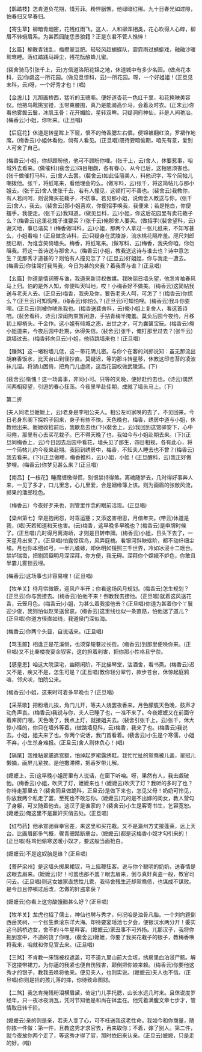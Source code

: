 <!-- { "loadSidebar": true } -->
【鹊踏枝】怎肯道负花期，惜芳菲。粉悴胭憔，他绿暗红稀。九十日春光如过隙，怕春归又早春归。

【寄生草】柳暗青烟密，花残红雨飞。这人、人和柳浑相类，花心吹得人心碎，柳眉不转蛾眉系。为甚西园陡恁景狼籍？正是东君不管人憔悴！

【幺篇】榆散青钱乱，梅攒翠豆肥。轻轻风趁蝴蝶队，霏霏雨过蜻蜓戏，融融沙暖鸳鸯睡。落红踏践马蹄尘，残花酝酿蜂儿蜜。

(裴舍骑马引张千上，云)方信道洛阳花锦之地，休道城中有多少名园。(做点花本科，云)你觑这一所花园。(做见旦惊科，云)一所花园。呀，一个好姐姐！(正旦见末科，云)呀，一个好秀才也！(唱)

【金盏儿】兀那画桥西，猛听的玉骢嘶。便好道杏花一色红千里，和花掩映美容仪。他把乌靴挑宝镫，玉带束腰围，真乃是能骑高价马，会着及时衣。(正末云)你看他雾鬓云鬟，冰肌玉骨；花开媚脸，星转双眸。只疑洞府神仙，非是人间艳冶。(梅香云)小姐，你听来。(正旦唱)

【后庭花】休道是转星眸上下窥，恨不的倚香腮左右偎。便锦被翻红浪，罗裙作地席。(梅香云)小姐休看他，倘有人看见。(正旦唱)既待要暗偷期，咱先有意，爱别人可舍了自己。

(梅香云)小姐，你却顾盼他，他可不顾盼你哩。(张千上，云)舍人，休要惹事，咱城外去看来。(做催科)(裴舍云)四目相觑，各有眷心，从今已后，这相思须害也。(张千做催打马科，云)舍人去罢。(裴舍云)如此佳丽美人，料他识字，写个简帖儿嘲拨他。张千，将纸笔来，看他理会的么。(做写料，云)张千，将这简帖儿与那小姐去。(张千云)舍人使张千去，若有人撞见，这顿打可不善也。(裴舍云)我教你，有人若问呵，则说俺买花栽子，不妨事。若见那小姐，说俺舍人教送与你。(张千云)舍人，我去。(裴舍云)那小姐喜欢，你便招手唤我，我便来；若是抢白，你便摆手，我便走。(张千云)我知道。(做见旦科，云)小姐，你这后花园里有卖花栽子么？(梅香云)这里花栽子谁要买？(张千云)俺那舍人要买。(做招手)(裴舍望科，云)谢天地，事已谐矣！(梅香做叫科，云)小姐，那两个人拿过一张儿纸来，不知写甚么，小姐看咱！(正旦做念诗科，云)只疑身在武陵游，流水桃花隔岸羞。咫尺刘郎肠已断，为谁含笑倚墙头。梅香，将纸笔来。(做写科，云)梅香，我央你咱，你勿阻我。将这一首诗送与那舍人。(梅香云)小姐，教我送这诗与谁去也？诗中意怎生？见那秀才道甚的？则怕有人撞见怎了？(正旦云)好姐姐，你与我走一遭去。(梅香云)你往常打我骂我，今日为甚的央我？着我寄与谁？(正旦唱)

【幺篇】你道是情词寄与谁，我道来新诗权做媒。我映丽日墙头望，他怎肯袖春风马上归。怕的是外人知，你便叫天叫地，哎！小梅香好不做美。(梅香云)这简帖我送与老夫人去。(正旦云)梅香，我央及你，要告老夫人呵，可怎了！(梅香云)你慌么？(正旦云)可知慌哩。(梅香云)你怕么？(正旦云)可知怕哩。(梅香云)我斗你耍哩。(正旦云)则被你唬杀我也。(梅香送裴舍科，云)俺小姐上复舍人，看这首诗咱。(裴舍看科，诗云)深闺拘束暂闲游，手拈青梅半掩羞。莫负后园今夜约，月移初上柳梢头。千金作。这小姐有倾城之态，出世之才，可为囊箧宝玩。(梅香云)俺小姐道来，今夜后园中赴期，休得失信。(裴舍云)张千，俺打那里过去？(张千云)跳墙过去。(梅香转向旦云)小姐，他待跳墙来也！(正旦唱)

【赚煞】这一堵粉墙儿低，这一带花阴儿密。与你个在客的刘郎说知：虽无那流出胡麻香饭水，比天台山到径抄直。莫疑迟，等的那斗转星移，休教这印苍苔的凌波袜儿湿。将湖山困倚，把角门儿虚闭，这后花园权做武陵溪。(下)

(裴舍云)惭愧！这一场喜事，非同小可。只等的天晚，便好赶约去也。(诗云)偶然间两相窥望，引逗的春心狂荡。今夜里早赴佳期，成就了墙头马上。(下)


第二折

(夫人同老旦嬷嬷上，云)老身是李相公夫人。相公左司家唤的去了，不见回来。今日老身东阁下探妗子回来，身子有些不快。天色晚也，梅香，绣房中道与小姐，休教他出来。嬷嬷收拾前后，我歇息去也(下)(裴舍上，云)我回到这馆驿安下，心中闷倦，那里有心去买花栽子。巴不得天晚了也，我如今与小姐赴期去来。(下)(正旦同梅香上，云)今日因去后园中看花，墙头见了那生，四目相视，各有此心，将一个简帖儿约今夜来赴期。我回到绣房中，梅香，不知夫人睡去也不曾？(梅香云)我去看来。(下)(正旦做睡，梅香推科，云)小姐，小姐！(正旦醒科，云)我正好做梦哩。(梅香云)你梦见甚么来？(正旦唱)

【南吕】【一枝花】睡魔缠缴得慌，别恨禁持得煞。离魂随梦去，几时得好事奔人来，一见了多才，口儿里念，心儿里爱，合是姻缘簿上该。则为画眉的张敞风流，掷果的潘郎稔色。

（梅香云）今夜好歹来也，则管里作念的眼前活现。(正旦唱)

【梁州第七】早是抱闲怨，时乖运蹇；又添这害相思，月值年灾。(带云)休道是我，(唱)天若知道和天也害。(云)梅香，这早晚多早晚也？(梅香云)是申牌时候了。(正旦唱)几时得月离海峤，才则是日转申牌。(梅香云)小姐，日头下去了，一天星月出来了。(正旦唱)怕露惊宿鸟，风弄庭槐。看银河斜映瑶阶，都不动纤细尘埃。月也你本细如弓，一半儿蟾蜍，却休明如镜照三千世界，冷如冰浸十二瑶台。禁垆瑞霭，把剔团圝明月深深拜，你方便，我无碍。深拜你个嫦娥不妒色，你敢且半霎儿雾锁云埋。

(梅香云)这场事也非容易哩！(正旦唱)

【牧羊关】待月帘微簌，迎风户半开；你看这场风月规划。(梅香云)怎生规划？(正旦云)你与我接去。(梅香云)怕他不来！倒教我去接他。(正旦唱)就着这风送花香，云笼月色。(梅香云)小姐，为甚么着我接他去？(正旦唱)你道为甚着你个丫鬟迎少俊，我则怕似赵杲送曾哀。(梅香云)这里线也似一条直路，怕他迷了道儿？(正旦唱)你道方径直如线，我道侯门深似海。

(梅香云)你两个头目，自说话来。(正旦唱)

【骂玉郎】相逢正是花溪侧，也须穿短巷过长街。(梅香云)到那里便唤你来。(正旦唱)又不比秦楼夜宴金钗客，这的担着利害，把你那小性格且宁奈。

【感皇恩】咱这大院深宅，幽砌闲阶，不比操琴堂，沽酒舍，看书斋。(梅香云)迟又不是，疾又不是，怎生可是？(正旦唱)教你轻分翠竹，款步苍台，休惊起庭鸦喧，邻犬吠，怕院公来。

(梅香云)小姐，这来时可着多早晚也？(正旦唱)

【采茶歌】把粉墙儿挨，角门儿开，等夫人烧罢夜香来。月色朦胧天色晚，鼓声才动角声哀。(梅香云)我说与你，夫人已睡了也，一准不来了。今夜嬷嬷又在前面守着库房门哩。天色晚了，我点上灯，就接姐夫去。(裴舍引张千上，云)张千，休大惊小怪的，你只在墙外等着。(做跳墙见科，云)梅香，我来了也。(梅香云)我说去。小姐，姐夫来了也。你两个说话，我门首看着。(裴舍云)小生是个寒儒，小姐不弃，小生杀身难报。(正旦云)舍人则休负心！(唱)

【隔尾】我推粘翠靥遮宫额，怕绰起罗裙露绣鞋。我忙忙扯的鸳鸯被儿盖，翠冠儿懒摘，画屏儿紧挨。是他撒滞殢，把香罗带儿解。

(嬷嬷上，云)这早晚小姐房里有人说话，在窗下听咱。呀，果然有人，我去觑破他。(梅香云)小姐，吹灭了灯，嬷嬷来也！(嬷嬷云)吹灭了灯？我听的多时了也？你待走那里去？(裴舍同旦做跪科，正旦云)是做下来也，怎见父母！奶奶可怜见，你放我两个私走了罢，至死也不敢忘你。(嬷嬷云)兀的是不出嫁的闺女，教人营勾了身躯，可又随着他去。这汉子是谁家的？(裴舍云)小生是客寄书生，乞容宽恕。(嬷嬷云)俺这里不是赢奸买俏去处。(正旦唱)

【红芍药】他承宣驰驿奉官差，来这里和买花栽。又不是瀛州方丈接蓬莱，远上天台。比画眉郎多气概，骤青骢踏断章台。(嬷嬷云)都是这梅香小奴才勾引来的！(正旦唱)枉骂他偷寒送暖小奴才，要这般当面抢白。

(嬷嬷云)不是这奴胎是谁？(正旦唱)

【菩萨梁州】是这墙头掷果裙钗，马上摇鞭狂客。说与你个聪明的奶奶，送春情是这眼去眉来。(嬷嬷云)好！可羞也那不羞？眼去眉来，倒与真奸真盗一般，教官司问去。(正旦唱)则这女娘家直恁性儿乖，我待舍残生还却鸳鸯债，也谋成不谋败。是今日且停嗔过后改，怎做的奸盗拿获？

(嬷嬷云)你看上这穷酸饿醋甚么好？(正旦唱)

【牧羊关】龙虎也招了儒士，神仙也聘与秀才，何况咱是浊骨凡胎。一个刘向题倒西岳灵祠，一个张生煮滚东洋大海。却待要宴瑶池七夕会，便银汉水两分开！委实这乌鹊桥边女，舍不的斗牛星畔客。(嬷嬷云)家丑事不可外扬。兀那汉子，我将你拖到宫中，不道的饶了你哩。(裴舍云)嬷嬷，你要了我买花栽子的银子，教梅香唤将我来，咱就和你见官去来。(正旦唱)

【三煞】不肯教一床锦被权遮盖，可不道九里山前大会垓，绣房里血泊浸尸骸。解下这搂带裙刀，为你逼的我紧也便自伤残害，颠倒把你娘来赖。(梅香云)你要他这秀才的银子，教我去唤将他来。便见夫人，也则实说。(嬷嬷云)夫人也不信。(正旦唱)你则是拾的孩儿落的摔，你待致命图财。

【二煞】我怎肯掩残粉泪横眉黛，倚定门儿手托腮，山长水远几时来。且休说度岁经年，只一夜冰夜消瓦，凭时节知他是和尚在钵盂在。他凭着满腹文章七步才，管情取日转千阶。

(嬷嬷云)亲的则是亲，若夫人变了心，可不枉送我这老性命。我如今和你商量，随你拣一件做：第一件，且教这秀才求官去，再来取你；不着，嫁了别人。第二件，就今夜放你两个走了，等这秀才得了官，那时依旧来认亲。(正旦云)嬷嬷，只是走的好。(唱)

